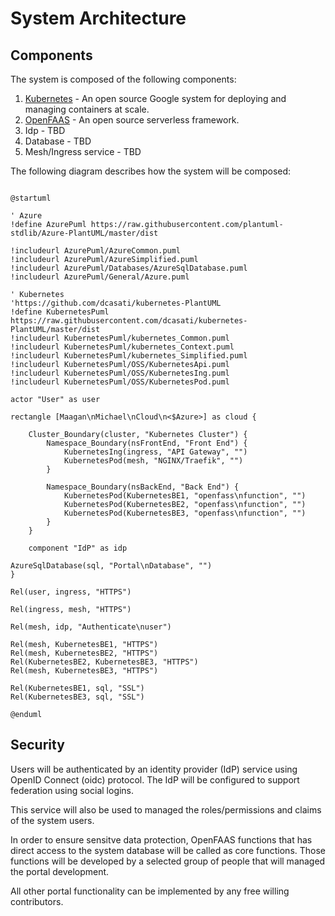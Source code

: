 # System Architecture

## Components

The system is composed of the following components:
1. [Kubernetes](https://kubernetes.io/) - An open source Google system for deploying and managing containers at scale.
1. [OpenFAAS](https://www.openfaas.com/) - An open source serverless framework.
1. Idp - TBD
1. Database - TBD
1. Mesh/Ingress service - TBD

The following diagram describes how the system will be composed:
```plantuml

@startuml

' Azure
!define AzurePuml https://raw.githubusercontent.com/plantuml-stdlib/Azure-PlantUML/master/dist

!includeurl AzurePuml/AzureCommon.puml
!includeurl AzurePuml/AzureSimplified.puml
!includeurl AzurePuml/Databases/AzureSqlDatabase.puml
!includeurl AzurePuml/General/Azure.puml

' Kubernetes
'https://github.com/dcasati/kubernetes-PlantUML
!define KubernetesPuml https://raw.githubusercontent.com/dcasati/kubernetes-PlantUML/master/dist
!includeurl KubernetesPuml/kubernetes_Common.puml
!includeurl KubernetesPuml/kubernetes_Context.puml
!includeurl KubernetesPuml/kubernetes_Simplified.puml
!includeurl KubernetesPuml/OSS/KubernetesApi.puml
!includeurl KubernetesPuml/OSS/KubernetesIng.puml
!includeurl KubernetesPuml/OSS/KubernetesPod.puml

actor "User" as user

rectangle [Maagan\nMichael\nCloud\n<$Azure>] as cloud {

    Cluster_Boundary(cluster, "Kubernetes Cluster") {
        Namespace_Boundary(nsFrontEnd, "Front End") {
            KubernetesIng(ingress, "API Gateway", "")
            KubernetesPod(mesh, "NGINX/Traefik", "")
        }

        Namespace_Boundary(nsBackEnd, "Back End") {
            KubernetesPod(KubernetesBE1, "openfass\nfunction", "")
            KubernetesPod(KubernetesBE2, "openfass\nfunction", "")
            KubernetesPod(KubernetesBE3, "openfass\nfunction", "")
        }
    }

    component "IdP" as idp

AzureSqlDatabase(sql, "Portal\nDatabase", "")
}

Rel(user, ingress, "HTTPS")

Rel(ingress, mesh, "HTTPS")

Rel(mesh, idp, "Authenticate\nuser")

Rel(mesh, KubernetesBE1, "HTTPS")
Rel(mesh, KubernetesBE2, "HTTPS")
Rel(KubernetesBE2, KubernetesBE3, "HTTPS")
Rel(mesh, KubernetesBE3, "HTTPS")

Rel(KubernetesBE1, sql, "SSL")
Rel(KubernetesBE3, sql, "SSL")

@enduml

```

## Security

Users will be authenticated by an identity provider (IdP) service using OpenID Connect (oidc) protocol.
The IdP will be configured to support federation using social logins.

This service will also be used to managed the roles/permissions and claims of the system users.

In order to ensure sensitve data protection, OpenFAAS functions that has direct access to the system database will be called as core functions.
Those functions will be developed by a selected group of people that will managed the portal development.

All other portal functionality can be implemented by any free willing contributors.